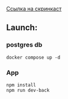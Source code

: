 [Ссылка на скринкаст](https://drive.google.com/file/d/19zqk7Bbr4gHgxxrBq_gmdKqnXODIRd7x/view?usp=sharing)

## Launch:

### postgres db
```
docker compose up -d
```

### App

```
npm install
npm run dev-back
```
